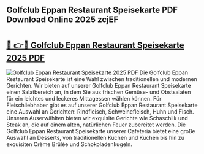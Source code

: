 ## Golfclub Eppan Restaurant Speisekarte PDF Download Online 2025 zcjEF

# <h2><a href="http://gc93eq.nevu.top/?p=Golfclub+Eppan+Restaurant+Speisekarte">🔗 👉🔴 Golfclub Eppan Restaurant Speisekarte 2025 PDF</a></h2>

[![Golfclub Eppan Restaurant Speisekarte 2025 PDF](https://i.imgur.com/dBaPXMq.png)](http://gc93eq.nevu.top/?p=Golfclub+Eppan+Restaurant+Speisekarte)
Die Golfclub Eppan Restaurant Speisekarte ist eine Wahl zwischen traditionellen und modernen Gerichten. Wir bieten auf unserer Golfclub Eppan Restaurant Speisekarte einen Salatbereich an, in dem Sie aus frischen Gemüse- und Obstsalaten für ein leichtes und leckeres Mittagessen wählen können. Für Fleischliebhaber gibt es auf unserer Golfclub Eppan Restaurant Speisekarte eine Auswahl an Gerichten: Rindfleisch, Schweinefleisch, Huhn und Fisch. Unseren Auserwählten bieten wir exquisite Gerichte wie Schaschlik und Steak an, die auf einem alten, natürlichen Feuer zubereitet werden. Die Golfclub Eppan Restaurant Speisekarte unserer Cafeteria bietet eine große Auswahl an Desserts, von traditionellen Kuchen und Kuchen bis hin zu exquisiten Crème Brûlée und Schokoladenkugeln.
